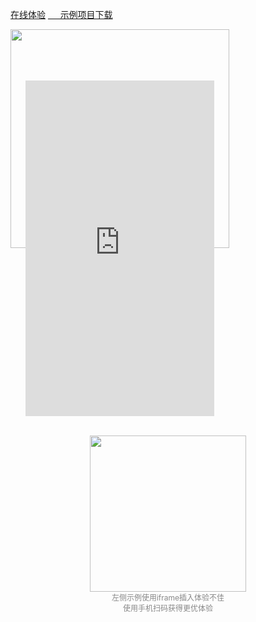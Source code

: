 [在线体验](https://demo.z-paging.zxlee.cn)
[&nbsp;&nbsp;&nbsp;&nbsp;&nbsp;示例项目下载](/start/example-download.html)
<div style="display: flex;flex-wrap: wrap;margin-top: 10px;" v-if="showPhone">
	<div style="position:relative;height: 650px;">
		<img style="width:350px;" src="https://www.zxlee.cn/github/uni-z-paging/phone.png"></img>
		<iframe id="iframe" style="width:302px;height:537px;left:24px;top:82px; position: absolute;" frameborder=0
			allowfullscreen="true" src="https://demo.z-paging.zxlee.cn">
		</iframe>
	</div>
	<div v-if="showDemoCode"
		style="flex: 1; padding: 0px 40px;display: flex;justify-content: center;align-items: center;flex-direction: column;">
		<img style="width:250px;" src="https://z-paging.zxlee.cn/public/img/code.png"></img>
		<div style="font-size: 12px;color: #888888;">左侧示例使用iframe插入体验不佳</div>
		<div style="font-size: 12px;color: #888888;">使用手机扫码获得更优体验</div>
	</div>
</div>

<script>
	export default {
		data() {
			return {
				showDemoCode: false,
				showPhone: false,
				windowWeight: 0
			}
		},
		watch: {
			windowWeight(newVal) {
				this.showDemoCode = this.isPC() && newVal > 600;
				this.showPhone = newVal > 400;
			}
		},
		mounted() {
			this.windowWeight = document.documentElement.clientWidth;

			addEventListener('resize', (res) => {
				if (res.currentTarget && res.currentTarget.window) {
					this.windowWeight = res.currentTarget.window.document.documentElement.clientWidth;
				}
			})
		},
		methods: {
			isPC() {
				var userAgentInfo = navigator.userAgent;
				var agents = ["Android", "iPhone",
					"SymbianOS", "Windows Phone",
					"iPad", "iPod"
				];
				for (let i = 0; i < agents.length; i++) {
					if (userAgentInfo.indexOf(agents[i]) > 0) {
						return false;
					}
				}
				return true;
			}
		}
	}
</script>
